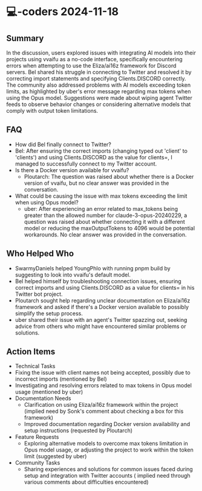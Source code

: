 # 💻-coders 2024-11-18

## Summary

In the discussion, users explored issues with integrating AI models into their projects using vvaifu as a no-code
interface, specifically encountering errors when attempting to use the Eliza/ai16z framework for Discord servers. Bel
shared his struggle in connecting to Twitter and resolved it by correcting import statements and specifying
Clients.DISCORD correctly. The community also addressed problems with AI models exceeding token limits, as highlighted
by uber's error message regarding max tokens when using the Opus model. Suggestions were made about wiping agent Twitter
feeds to observe behavior changes or considering alternative models that comply with output token limitations.

## FAQ

- How did Bel finally connect to Twitter?
- Bel: After ensuring the correct imports (changing typed out 'client' to 'clients') and using Clients.DISCORD as the
  value for clients=, I managed to successfully connect to my Twitter account.
- Is there a Docker version available for vvaifu?
    - Ploutarch: The question was raised about whether there is a Docker version of vvaifu, but no clear answer was
      provided in the conversation.
- What could be causing the issue with max tokens exceeding the limit when using Opus model?
    - uber: After experiencing an error related to max_tokens being greater than the allowed number for
      claude-3-opus-20240229, a question was raised about whether connecting it with a different model or reducing the
      maxOutputTokens to 4096 would be potential workarounds. No clear answer was provided in the conversation.

## Who Helped Who

- SwarmyDaniels helped YoungPhlo with running pnpm build by suggesting to look into vvaifu's default model.
- Bel helped himself by troubleshooting connection issues, ensuring correct imports and using Clients.DISCORD as a value for clients= in his Twitter bot project.
- Ploutarch sought help regarding unclear documentation on Eliza/ai16z framework and asked if there's a Docker version available to possibly simplify the setup process.
- uber shared their issue with an agent's Twitter spazzing out, seeking advice from others who might have encountered similar problems or solutions.

## Action Items

- Technical Tasks
- Fixing the issue with client names not being accepted, possibly due to incorrect imports (mentioned by Bel)
- Investigating and resolving errors related to max tokens in Opus model usage (mentioned by uber)
- Documentation Needs
    - Clarification on using Eliza/ai16z framework within the project (implied need by Sonk's comment about checking a
      box for this framework)
    - Improved documentation regarding Docker version availability and setup instructions (requested by Ploutarch)
- Feature Requests
    - Exploring alternative models to overcome max tokens limitation in Opus model usage, or adjusting the project to
      work within the token limit (suggested by uber)
- Community Tasks
    - Sharing experiences and solutions for common issues faced during setup and integration with Twitter accounts (
      implied need through various comments about difficulties encountered)
